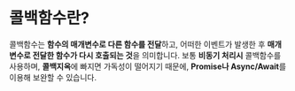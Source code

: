 # 콜백함수란?

콜백함수는 **함수의 매개변수로 다른 함수를 전달**하고, 어떠한 이벤트가 발생한 후 **매개변수로 전달한 함수가 다시 호출되는 것**을 의미합니다. 보통 **비동기 처리시** 콜백함수를 사용하며, **콜백지옥**에 빠지면 가독성이 떨어지기 때문에, **Promise나 Async/Await**를 이용해 보완할 수 있습니다.
